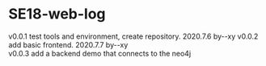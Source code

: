 # SE18-web-log

v0.0.1 test tools and environment, create repository.  2020.7.6 by--xy
v0.0.2 add basic frontend.  2020.7.7 by--xy  
v0.0.3 add a backend demo that connects to the neo4j